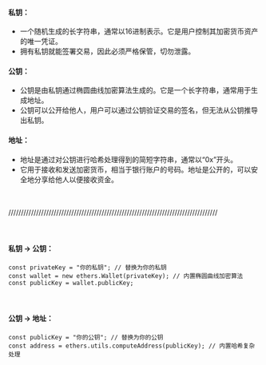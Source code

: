 

#### 私钥：
- 一个随机生成的长字符串，通常以16进制表示。它是用户控制其加密货币资产的唯一凭证。
- 拥有私钥就能签署交易，因此必须严格保管，切勿泄露。

#### 公钥：
- 公钥是由私钥通过椭圆曲线加密算法生成的。它是一个长字符串，通常用于生成地址。
- 公钥可以公开给他人，用户可以通过公钥验证交易的签名，但无法从公钥推导出私钥。

#### 地址：
- 地址是通过对公钥进行哈希处理得到的简短字符串，通常以“0x”开头。
- 它用于接收和发送加密货币，相当于银行账户的号码。地址是公开的，可以安全地分享给他人以便接收资金。

　

///////////////////////////////////////////////////////////////////////////////////

　

#### 私钥 -> 公钥：
```
const privateKey = "你的私钥"; // 替换为你的私钥
const wallet = new ethers.Wallet(privateKey); // 内置椭圆曲线加密算法
const publicKey = wallet.publicKey;
```

　

#### 公钥 -> 地址：
```
const publicKey = "你的公钥"; // 替换为你的公钥
const address = ethers.utils.computeAddress(publicKey); // 内置哈希复杂处理
```
